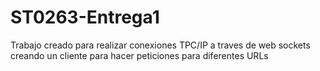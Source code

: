# ST0263-Entrega1
Trabajo creado para realizar conexiones TPC/IP a traves de web sockets creando un cliente para hacer peticiones para diferentes URLs
